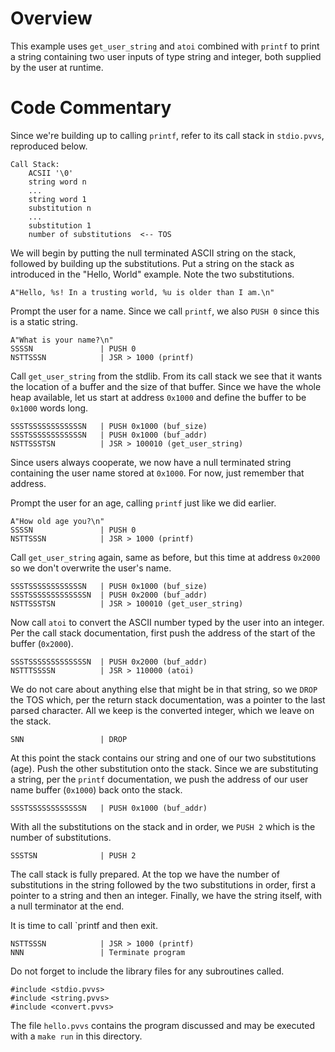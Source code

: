 # Overview #

This example uses `get_user_string` and `atoi` combined with `printf` to print
a string containing two user inputs of type string and integer, both supplied
by the user at runtime.

# Code Commentary #

Since we're building up to calling `printf`, refer to its call stack in
`stdio.pvvs`, reproduced below.

    Call Stack:
        ACSII '\0'
        string word n
        ...
        string word 1
        substitution n
        ...
        substitution 1
        number of substitutions  <-- TOS

We will begin by putting the null terminated ASCII string on the stack,
followed by building up the substitutions. Put a string on the stack as
introduced in the "Hello, World" example.  Note the two substitutions.

    A"Hello, %s! In a trusting world, %u is older than I am.\n"

Prompt the user for a name. Since we call `printf`, we also `PUSH 0` since this
is a static string.

    A"What is your name?\n"
    SSSSN               | PUSH 0
    NSTTSSSN            | JSR > 1000 (printf)

Call `get_user_string` from the stdlib. From its call stack we see that it
wants the location of a buffer and the size of that buffer. Since we have the
whole heap available, let us start at address `0x1000` and define the buffer to
be `0x1000` words long.

    SSSTSSSSSSSSSSSSN   | PUSH 0x1000 (buf_size)
    SSSTSSSSSSSSSSSSN   | PUSH 0x1000 (buf_addr)
    NSTTSSSTSN          | JSR > 100010 (get_user_string)

Since users always cooperate, we now have a null terminated string containing
the user name stored at `0x1000`. For now, just remember that address.

Prompt the user for an age, calling `printf` just like we did earlier.

    A"How old age you?\n"
    SSSSN               | PUSH 0
    NSTTSSSN            | JSR > 1000 (printf)

Call `get_user_string` again, same as before, but this time at address `0x2000`
so we don't overwrite the user's name.

    SSSTSSSSSSSSSSSSN   | PUSH 0x1000 (buf_size)
    SSSTSSSSSSSSSSSSSN  | PUSH 0x2000 (buf_addr)
    NSTTSSSTSN          | JSR > 100010 (get_user_string)

Now call `atoi` to convert the ASCII number typed by the user into an integer.
Per the call stack documentation, first push the address of the start of the
buffer (`0x2000`).

    SSSTSSSSSSSSSSSSSN  | PUSH 0x2000 (buf_addr)
    NSTTTSSSSN          | JSR > 110000 (atoi)

We do not care about anything else that might be in that string, so we `DROP`
the TOS which, per the return stack documentation, was a pointer to the last
parsed character. All we keep is the converted integer, which we leave on the
stack.

    SNN                 | DROP

At this point the stack contains our string and one of our two substitutions
(age). Push the other substitution onto the stack. Since we are substituting a
string, per the `printf` documentation, we push the address of our user name
buffer (`0x1000`) back onto the stack.

    SSSTSSSSSSSSSSSSN   | PUSH 0x1000 (buf_addr)

With all the substitutions on the stack and in order, we `PUSH 2` which is the
number of substitutions.

    SSSTSN              | PUSH 2

The call stack is fully prepared. At the top we have the number of
substitutions in the string followed by the two substitutions in order, first a
pointer to a string and then an integer. Finally, we have the string itself,
with a null terminator at the end.

It is time to call `printf and then exit.

    NSTTSSSN            | JSR > 1000 (printf)
    NNN                 | Terminate program

Do not forget to include the library files for any subroutines called.

    #include <stdio.pvvs>
    #include <string.pvvs>
    #include <convert.pvvs>

The file `hello.pvvs` contains the program discussed and may be executed with a
`make run` in this directory.

